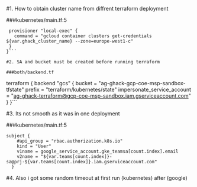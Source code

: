 #1. How to obtain cluster name from diffrent terraform deployment

###kubernetes/main.tf:5
```resource "null_resource" "get-credentials" {
 provisioner "local-exec" {
   command = "gcloud container clusters get-credentials ${var.ghack_cluster_name} --zone=europe-west1-c"
 }
}```

#2. SA and bucket must be created before running terraform

###both/backend.tf
```
terraform {
  backend "gcs" {
   bucket  = "ag-ghack-gcp-coe-msp-sandbox-tfstate"
    prefix  = "terraform/kubernetes/state"
    impersonate_service_account = "ag-ghack-terraform@gcp-coe-msp-sandbox.iam.gserviceaccount.com"
  }
}```

#3. Its not smooth as it was in one deployment

###kubernetes/main.tf:5
```
subject {
    #api_group = "rbac.authorization.k8s.io"
    kind = "User"
    v1name = google_service_account.gke_teamsa[count.index].email
    v2name = "${var.teams[count.index]}-sa@prj-${var.teams[count.index]}.iam.gserviceaccount.com"
  }
```
#4. Also i got some random timeout at first run (kubernetes) after (google)
